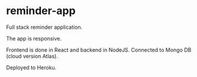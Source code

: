 # reminder-app

Full stack reminder application.

The app is responsive.

Frontend is done in React and backend in NodeJS. Connected to Mongo DB (cloud version Atlas).

Deployed to Heroku.
